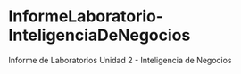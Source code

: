 # InformeLaboratorio-InteligenciaDeNegocios
Informe de Laboratorios Unidad 2 - Inteligencia de Negocios
